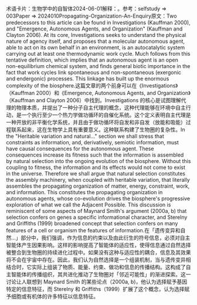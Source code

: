 

术语卡片：生物学中的自智体2024-06-01解释：。参考：selfstudy => 003Paper => 2024010Propagating-Organization-An-Enquiry原文：Two predecessors to this article can be found in Investigations (Kauffman 2000), and "Emergence, Autonomous Agents, and Organization" (Kauffman and Clayton 2006). At its core, Investigations seeks to understand the physical nature of agency itself, and proposes that a molecular autonomous agent, able to act on its own behalf in an environment, is an autocatalytic system carrying out at least one thermodynamic work cycle. Much follows from this tentative definition, which implies that an autonomous agent is an open non-equilibrium chemical system, and finds general biotic importance in the fact that work cycles link spontaneous and non-spontaneous (exergonic and endergonic) processes. This linkage has built up the enormous complexity of the biosphere.这篇文章的两个前身可以在《Investigations》（Kauffman 2000）和《Emergence, Autonomous Agents, and Organization》（Kauffman and Clayton 2006）中找到。Investigations 的核心是试图理解代理的物理本质，并提出了一种分子自主代理的概念，这种代理能够在环境中自主行动，是一个执行至少一个热力学做功循环的自催化系统。这个定义表明自主代理是一种开放的非平衡化学系统，并且由于做功循环将自发和非自发（放能和吸能）过程联系起来，这在生物学上具有重要意义。这种联系构建了生物圈的复杂性。In the "Heritable variation and natural..." section we shall stress that constraints as information, and, derivatively, semiotic information, must have causal consequences for the autonomous agent. These consequences increase its fitness such that the information is assembled by natural selection into the ongoing evolution of the biosphere. Without this coupling to fitness, the information and its effects would not come to exist in the universe. Therefore we shall argue that natural selection constitutes the assembly machinery, when coupled with heritable variation, that literally assembles the propagating organization of matter, energy, constraint, work, and information. This constitutes the propagating organization in autonomous agents, whose co-evolution drives the biosphere's progressive exploration of what we call the Adjacent Possible. This discussion is reminiscent of some aspects of Maynard Smith's argument (2000a, b) that selection confers on genes a specific informational character, and Sterelny and Griffiths (1999) broadened concept that selection confers on many features of a cell or organism the features of information.在「遗传变异和自然...」部分中，我们强调，作为信息的约束以及由此衍生的符号信息，必须对自主智能体产生因果影响。这样的影响提高了智能体的适应性，使得信息通过自然选择被整合到生物圈的持续进化过程中。如果没有这种与适应性的耦合，信息及其效果将不会在宇宙中存在。因此，我们认为自然选择是一个组装机制，当与遗传变异相结合时，它实际上组装了物质、能量、约束、做功和信息的传播结构。这构成了自主智能体的传播组织，其共进化推动了生物圈对「邻近可能性」的渐进探索。这一讨论让人联想到 Maynard Smith 的某些论点（2000a, b)，他认为选择赋予基因特定的信息特征，而 Sterelny 和 Griffiths（1999）扩展了这个概念，认为选择赋予细胞或有机体的许多特征以信息特征。